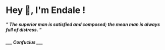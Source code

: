<h1 title="head"> Hey 👋, I'm Endale !</h1>

**<h5><i>" The superior man is satisfied and composed; the mean man is always full of distress. "</i></h5>**

*<b>___ Confucius ___</b>*
